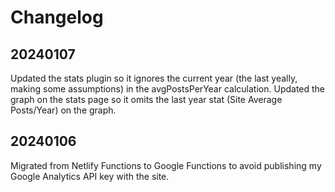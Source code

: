 # Changelog

## 20240107

Updated the stats plugin so it ignores the current year (the last yeally, making some assumptions) in the avgPostsPerYear calculation. Updated the graph on the stats page so it omits the last year stat (Site Average Posts/Year) on the graph. 

## 20240106

Migrated from Netlify Functions to Google Functions to avoid publishing my Google Analytics API key with the site.

